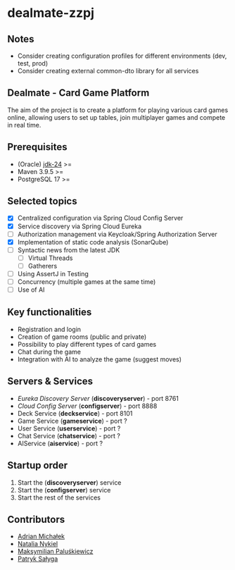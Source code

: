 # dealmate-zzpj

## Notes
- Consider creating configuration profiles for different environments (dev, test, prod)
- Consider creating external common-dto library for all services

## Dealmate - Card Game Platform

The aim of the project is to create a platform for playing various card games online, allowing users to set up tables,
join multiplayer games and compete in real time.

## Prerequisites

- (Oracle) [jdk-24](https://www.oracle.com/pl/java/technologies/downloads/) >=
- Maven 3.9.5 >=
- PostgreSQL 17 >=


## Selected topics

- [x] Centralized configuration via Spring Cloud Config Server
- [x] Service discovery via Spring Cloud Eureka
- [ ] Authorization management via Keycloak/Spring Authorization Server
- [x] Implementation of static code analysis (SonarQube)
- [ ] Syntactic news from the latest JDK
    - [ ] Virtual Threads
    - [ ] Gatherers
- [ ] Using AssertJ in Testing
- [ ] Concurrency (multiple games at the same time)
- [ ] Use of AI

## Key functionalities

- Registration and login
- Creation of game rooms (public and private)
- Possibility to play different types of card games
- Chat during the game
- Integration with AI to analyze the game (suggest moves)

## Servers & Services

- *Eureka Discovery Server* (**discoveryserver**) - port 8761
- *Cloud Config Server* (**configserver**) - port 8888
- Deck Service (**deckservice**) - port 8101
- Game Service (**gameservice**) - port ?
- User Service (**userservice**) - port ?
- Chat Service (**chatservice**) - port ?
- AIService (**aiservice**) - port ?

## Startup order

1. Start the (**discoveryserver**) service
1. Start the (**configserver**) service
1. Start the rest of the services

## Contributors

- [Adrian Michałek](https://github.com/venomiakk)
- [Natalia Nykiel](https://github.com/natalianykiel)
- [Maksymilian Paluśkiewicz](https://github.com/FdotP)
- [Patryk Sałyga](https://github.com/patryksalyga)